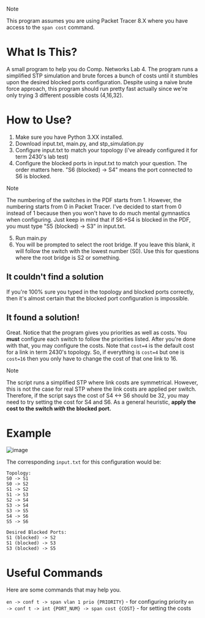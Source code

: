> [!NOTE]  
> This program assumes you are using Packet Tracer 8.X where you have access to the `span cost` command. 

# What Is This?
A small program to help you do Comp. Networks Lab 4. The program runs a simplified STP simulation and brute forces a bunch of costs until it stumbles upon the desired blocked ports configuration. Despite using a naive brute force approach, this program should run pretty fast actually since we're only trying 3 different possible costs (4,16,32).

# How to Use?
1. Make sure you have Python 3.XX installed.
2. Download input.txt, main.py, and stp_simulation.py
3. Configure input.txt to match your topology (i've already configured it for term 2430's lab test)
4. Configure the blocked ports in input.txt to match your question. The order matters here. "S6 (blocked) -> S4" means the port connected to S6 is blocked.

> [!NOTE]  
> The numbering of the switches in the PDF starts from 1. However, the numbering starts from 0 in Packet Tracer. I've decided to start from 0 instead of 1 because then you won't have to do much mental gymnastics when configuring. Just keep in mind that if S6->S4 is blocked in the PDF, you must type "S5 (blocked) -> S3" in input.txt.

5. Run main.py
6. You will be prompted to select the root bridge. If you leave this blank, it will follow the switch with the lowest number (S0). Use this for questions where the root bridge is S2 or something.

## It couldn't find a solution
If you're 100% sure you typed in the topology and blocked ports correctly, then it's almost certain that the blocked port configuration is impossible.

## It found a solution!
Great. Notice that the program gives you priorities as well as costs. You **must** configure each switch to follow the priorities listed. After you're done with that, you may configure the costs. Note that `cost=4` is the default cost for a link in term 2430's topology. So, if everything is `cost=4` but one is `cost=16` then you only have to change the cost of that one link to 16.

> [!NOTE]  
> The script runs a simplified STP where link costs are symmetrical. However, this is not the case for real STP where the link costs are applied per switch. Therefore, if the script says the cost of S4 <-> S6 should be 32, you may need to try setting the cost for S4 and S6. As a general heuristic, **apply the cost to the switch *with* the blocked port.**

# Example
![image](https://github.com/user-attachments/assets/8e45b41b-7b2e-433e-9390-2d795aa027fa)

The corresponding `input.txt` for this configuration would be:
```
Topology:
S0 -> S1
S0 -> S2
S1 -> S2
S1 -> S3
S2 -> S4
S3 -> S4
S3 -> S5
S4 -> S6
S5 -> S6

Desired Blocked Ports:
S1 (blocked) -> S2
S1 (blocked) -> S3
S3 (blocked) -> S5
```

# Useful Commands
Here are some commands that may help you.

`en -> conf t -> span vlan 1 prio {PRIORITY}` - for configuring priority
`en -> conf t -> int {PORT_NUM} -> span cost {COST}` - for setting the costs
